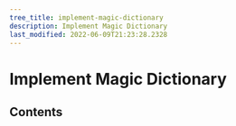 ```yaml
---
tree_title: implement-magic-dictionary
description: Implement Magic Dictionary
last_modified: 2022-06-09T21:23:28.2328
---
```


# Implement Magic Dictionary

## Contents
